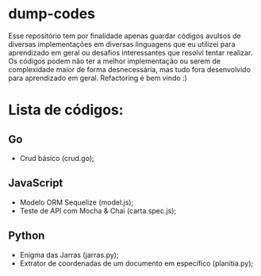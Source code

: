 # dump-codes
Esse repositório tem por finalidade apenas guardar códigos avulsos de diversas implementações em diversas linguagens que eu utilizei para aprendizado em geral ou desafios interessantes que resolvi tentar realizar. Os códigos podem não ter a melhor implementação ou serem de complexidade maior de forma desnecessária, mas tudo fora desenvolvido para aprendizado em geral. Refactoring é bem vindo :)

# Lista de códigos:

## Go

* Crud básico (crud.go);

## JavaScript

* Modelo ORM Sequelize (model.js);
* Teste de API com Mocha & Chai (carta.spec.js);

## Python

* Enigma das Jarras (jarras.py); 
* Extrator de coordenadas de um documento em específico (planitia.py);
